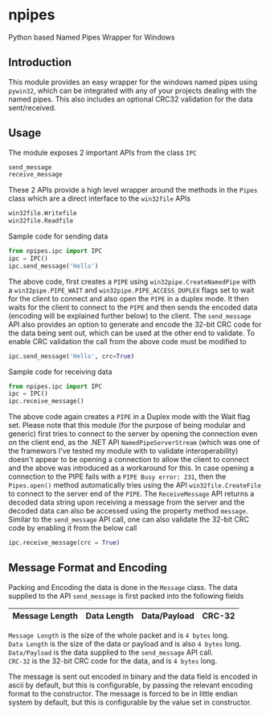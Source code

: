 # npipes
Python based Named Pipes Wrapper for Windows

## Introduction
This module provides an easy wrapper for the windows named pipes using ```pywin32```, which can be integrated with any of your projects dealing with the named pipes. This also includes an optional CRC32 validation for the data sent/received.  

## Usage
The module exposes 2 important APIs from the class ```IPC```
```Python 
send_message
receive_message
``` 
These 2 APIs provide a high level wrapper around the methods in the ```Pipes``` class which are a direct interface to the ```win32file``` APIs
```Python
win32file.Writefile 
win32file.Readfile
```
Sample code for sending data
```Python
from npipes.ipc import IPC
ipc = IPC()
ipc.send_message('Hello')
```
The above code, first creates a ```PIPE``` using ```win32pipe.CreateNamedPipe``` with a ```win32pipe.PIPE_WAIT``` and ```win32pipe.PIPE_ACCESS_DUPLEX``` flags set to wait for the client to connect and also open the ```PIPE``` in a duplex mode. It then waits for the client to connect to the ```PIPE``` and then sends the encoded data (encoding will be explained further below) to the client. 
The ```send_message``` API also provides an option to generate and encode the 32-bit CRC code for the data being sent out, which can be used at the other end to validate. To enable CRC validation the call from the above code must be modified to
```Python
ipc.send_message('Hello', crc=True)
```
Sample code for receiving data
```Python
from npipes.ipc import IPC
ipc = IPC()
ipc.receive_message()
```
The above code again creates a ```PIPE``` in a Duplex mode with the Wait flag set. Please note that this module (for the purpose of being modular and generic) first tries to connect to the server by opening the connection even on the client end, as the .NET API ```NamedPipeServerStream``` (which was one of the framewors I've tested my module with to validate interoperability) doesn't appear to be opening a connection to allow the client to connect and the above was introduced as a workaround for this. In case opening a connection to the PIPE fails with a ```PIPE Busy error: 231```, then the ```Pipes.open()``` method automatically tries using the API ```win32file.CreateFile``` to connect to the server end of the ```PIPE```. The ```ReceiveMessage``` API returns a decoded data string upon receiving a message from the server and the decoded data can also be accessed using the property method ```message```. Similar to the ```send_message``` API call, one can also validate the 32-bit CRC code by enabling it from the below call
```Python
ipc.receive_message(crc = True)
```

## Message Format and Encoding
Packing and Encoding the data is done in the ```Message``` class.
The data supplied to the API ```send_message``` is first packed into the following fields

| Message Length | Data Length |      Data/Payload       |  CRC-32  |
|----------------|-------------|-------------------------|----------|

```Message Length``` is the size of the whole packet and is ```4 bytes``` long.  
```Data Length``` is the size of the data or payload and is also ```4 bytes``` long.  
```Data/Payload``` is the data supplied to the ```send_message``` API call.  
```CRC-32``` is the 32-bit CRC code for the data, and is ```4 bytes``` long.  

The message is sent out encoded in binary and the data field is encoded in ascii by default, but this is configurable, by passing the relevant encoding format to the constructor. The message is forced to be in little endian system by default, but this is configurable by the value set in constructor.


